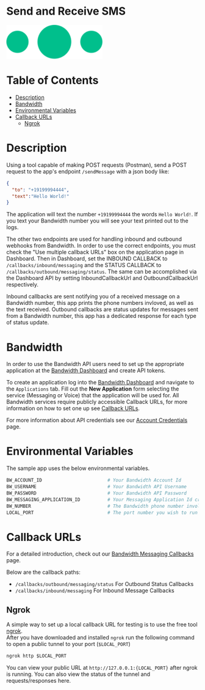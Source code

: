 # Send and Receive SMS
<a href="http://dev.bandwidth.com/docs/messaging/quickStart">
  <img src="./icon-messaging.svg" title="Messaging Quick Start Guide" alt="Messaging Quick Start Guide" align="center" width="50%"/>
</a>

 # Table of Contents

<!-- TOC -->

- [Description](#description)
- [Bandwidth](#bandwidth)
- [Environmental Variables](#environmental-variables)
- [Callback URLs](#callback-urls)
    - [Ngrok](#ngrok)

<!-- /TOC -->

# Description
Using a tool capable of making POST requests (Postman), send a POST request to the app's endpoint `/sendMessage` with a json body like:
```json
{
  "to": "+19199994444",
  "text":"Hello World!"
}
```
The application will text the number `+19199994444` the words `Hello World!`.
If you text your Bandwidth number you will see your text printed out to the logs.

The other two endpoints are used for handling inbound and outbound webhooks from Bandwidth. In order to use the correct endpoints, you must check the "Use multiple callback URLs" box on the application page in Dashboard. Then in Dashboard, set the INBOUND CALLBACK to `/callbacks/inbound/messaging` and the STATUS CALLBACK to `/callbacks/outbound/messaging/status`. The same can be accomplished via the Dashboard API by setting InboundCallbackUrl and OutboundCallbackUrl respectively.

Inbound callbacks are sent notifying you of a received message on a Bandwidth number, this app prints the phone numbers invloved, as well as the text received. Outbound callbacks are status updates for messages sent from a Bandwidth number, this app has a dedicated response for each type of status update.

# Bandwidth

In order to use the Bandwidth API users need to set up the appropriate application at the [Bandwidth Dashboard](https://dashboard.bandwidth.com/) and create API tokens.

To create an application log into the [Bandwidth Dashboard](https://dashboard.bandwidth.com/) and navigate to the `Applications` tab.  Fill out the **New Application** form selecting the service (Messaging or Voice) that the application will be used for.  All Bandwidth services require publicly accessible Callback URLs, for more information on how to set one up see [Callback URLs](#callback-urls).

For more information about API credentials see our [Account Credentials](https://dev.bandwidth.com/docs/account/credentials) page.

# Environmental Variables
The sample app uses the below environmental variables.
```sh
BW_ACCOUNT_ID                        # Your Bandwidth Account Id
BW_USERNAME                          # Your Bandwidth API Username
BW_PASSWORD                          # Your Bandwidth API Password
BW_MESSAGING_APPLICATION_ID          # Your Messaging Application Id created in the dashboard
BW_NUMBER                            # The Bandwidth phone number involved with this application
LOCAL_PORT                           # The port number you wish to run the sample on
```

# Callback URLs

For a detailed introduction, check out our [Bandwidth Messaging Callbacks](https://dev.bandwidth.com/docs/messaging/webhooks) page.

Below are the callback paths:
* `/callbacks/outbound/messaging/status` For Outbound Status Callbacks
* `/callbacks/inbound/messaging` For Inbound Message Callbacks

## Ngrok

A simple way to set up a local callback URL for testing is to use the free tool [ngrok](https://ngrok.com/).  
After you have downloaded and installed `ngrok` run the following command to open a public tunnel to your port (`$LOCAL_PORT`)
```cmd
ngrok http $LOCAL_PORT
```
You can view your public URL at `http://127.0.0.1:{LOCAL_PORT}` after ngrok is running.  You can also view the status of the tunnel and requests/responses here.
